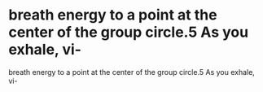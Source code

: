 # breath energy to a point at the center of the group circle.5 As you exhale, vi-

breath energy to a point at the center of the group circle.5 As you exhale, vi-